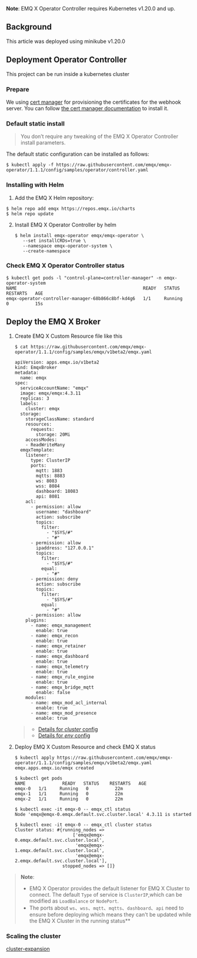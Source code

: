 **Note**: EMQ X Operator Controller requires Kubernetes v1.20.0 and up.

## Background

This article was deployed using minikube v1.20.0

## Deployment Operator Controller

This project can be run inside a kubernetes cluster

### Prepare

We using [cert manager](https://github.com/jetstack/cert-manager) for provisioning the certificates for the webhook server. You can follow [the cert manager documentation](https://cert-manager.io/docs/installation/) to install it.

### Default static install

> You don’t require any tweaking of the EMQ X Operator Controller install parameters.

The default static configuration can be installed as follows:

```shell
$ kubectl apply -f https://raw.githubusercontent.com/emqx/emqx-operator/1.1.1/config/samples/operator/controller.yaml
```

### Installing with Helm

1.  Add the EMQ X Helm repository:
   ```
   $ helm repo add emqx https://repos.emqx.io/charts
   $ helm repo update
   ```
2. Install EMQ X Operator Controller by helm
   ```
   $ helm install emqx-operator emqx/emqx-operator \
      --set installCRDs=true \
      --namespace emqx-operator-system \
      --create-namespace
   ```

### Check EMQ X Operator Controller status

   ```shell
   $ kubectl get pods -l "control-plane=controller-manager" -n emqx-operator-system
   NAME                                                READY   STATUS    RESTARTS   AGE
   emqx-operator-controller-manager-68b866c8bf-kd4g6   1/1     Running   0          15s
   ```

## Deploy the EMQ X Broker

1. Create EMQ X Custom Resource file like this

   ```shell
   $ cat https://raw.githubusercontent.com/emqx/emqx-operator/1.1.1/config/samples/emqx/v1beta2/emqx.yaml

   apiVersion: apps.emqx.io/v1beta2
   kind: EmqxBroker
   metadata:
     name: emqx
   spec:
     serviceAccountName: "emqx"
     image: emqx/emqx:4.3.11
     replicas: 3
     labels:
       cluster: emqx
     storage:
       storageClassName: standard
       resources:
         requests:
           storage: 20Mi
       accessModes:
       - ReadWriteMany
     emqxTemplate:
       listener:
         type: ClusterIP
         ports:
           mqtt: 1883
           mqtts: 8883
           ws: 8083
           wss: 8084
           dashboard: 18083
           api: 8081
       acl:
         - permission: allow
           username: "dashboard"
           action: subscribe
           topics:
             filter:
               - "$SYS/#"
               - "#"
         - permission: allow
           ipaddress: "127.0.0.1"
           topics:
             filter:
               - "$SYS/#"
             equal:
               - "#"
         - permission: deny
           action: subscribe
           topics:
             filter:
               - "$SYS/#"
             equal:
               - "#"
         - permission: allow
       plugins:
         - name: emqx_management
           enable: true
         - name: emqx_recon
           enable: true
         - name: emqx_retainer
           enable: true
         - name: emqx_dashboard
           enable: true
         - name: emqx_telemetry
           enable: true
         - name: emqx_rule_engine
           enable: true
         - name: emqx_bridge_mqtt
           enable: false
       modules:
         - name: emqx_mod_acl_internal
           enable: true
         - name: emqx_mod_presence
           enable: true
   ```

   > * [Details for *cluster* config](https://docs.emqx.io/en/broker/v4.3/configuration/configuration.html)
   > * [Details for *env* config](https://docs.emqx.io/en/broker/v4.3/configuration/configuration.html)

2. Deploy EMQ X Custom Resource and check EMQ X status

   ```shell
   $ kubectl apply https://raw.githubusercontent.com/emqx/emqx-operator/1.1.1/config/samples/emqx/v1beta2/emqx.yaml
   emqx.apps.emqx.io/emqx created

   $ kubectl get pods
   NAME              READY   STATUS    RESTARTS   AGE
   emqx-0   1/1     Running   0          22m
   emqx-1   1/1     Running   0          22m
   emqx-2   1/1     Running   0          22m

   $ kubectl exec -it emqx-0 -- emqx_ctl status
   Node 'emqx@emqx-0.emqx.default.svc.cluster.local' 4.3.11 is started

   $ kubectl exec -it emqx-0 -- emqx_ctl cluster status
   Cluster status: #{running_nodes =>
                         ['emqx@emqx-0.emqx.default.svc.cluster.local',
                          'emqx@emqx-1.emqx.default.svc.cluster.local',
                          'emqx@emqx-2.emqx.default.svc.cluster.local'],
                     stopped_nodes => []}
   ```

>**Note**:
>
>* EMQ X Operator provides the default listener for EMQ X Cluster to connect. The default `Type` of service is `ClusterIP`,which can be modified as `LoadBalance` or `NodePort`.
>* The ports about `ws`、`wss`、`mqtt`、`mqtts`、`dashboard`、`api` need to ensure before deploying which means they can't be updated while the EMQ X Cluster in the running status**

### Scaling the cluster

[cluster-expansion](../cluster-expansion.md)
